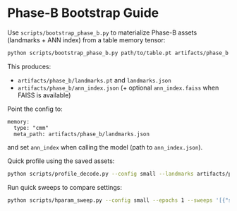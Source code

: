 # Phase-B Bootstrap Guide

Use `scripts/bootstrap_phase_b.py` to materialize Phase-B assets (landmarks + ANN index) from a table memory tensor:

```bash
python scripts/bootstrap_phase_b.py path/to/table.pt artifacts/phase_b --num-landmarks 4096 --ann-nlist 256 --ann-nprobe 16
```

This produces:
- `artifacts/phase_b/landmarks.pt` and `landmarks.json`
- `artifacts/phase_b/ann_index.json` (+ optional `ann_index.faiss` when FAISS is available)

Point the config to:

```
memory:
  type: "cmm"
  meta_path: artifacts/phase_b/landmarks.json
```

and set `ann_index` when calling the model (path to `ann_index.json`).

Quick profile using the saved assets:

```bash
python scripts/profile_decode.py --config small --landmarks artifacts/phase_b/landmarks.json --ann artifacts/phase_b/ann_index.json --use-wmf --tokens 128 --new 32
```

Run quick sweeps to compare settings:

```bash
python scripts/hparam_sweep.py --config small --epochs 1 --sweeps '[{"solver": {"T_train": 1}}, {"solver": {"T_train": 2}}]'
```
